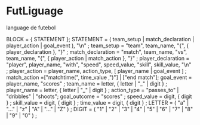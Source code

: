# FutLiguage
language de futebol

<p>
BLOCK = { STATEMENT };
STATEMENT = ( team_setup | match_declaration | player_action | goal_event ), "\n" ;
team_setup  = "team", team_name, "{", { player_declaration }, "}" ;
match_declaration = "match", team_name, "vs", team_name, "{", { player_action | match_action }, "}" ;
player_declaration = "player", player_name, "with", "speed", speed_value, "skill", skill_value, "\n" ;
player_action = player_name, action_type, [ player_name | goal_event ] ;
match_action =["matchtime(", time_value ,")"] | ["end match"];
goal_event = player_name, "scores" ;
team_name = letter, { letter | "_" | digit } ;
player_name = letter, { letter | "_" | digit } ;
action_type = "passes_to" | "dribbles" | "shoots";
goal_outcome = "scores" ;
speed_value = digit, { digit } ;
skill_value = digit, { digit } ;
time_value = digit, { digit } ;
LETTER = ( "a" | "..." | "z" | "A" | "..." | "Z" ) ;
DIGIT = ( "1" | "2" | "3" | "4" | "5" | "6" | "7" | "8" | "9" | "0" ) ;
</p>

